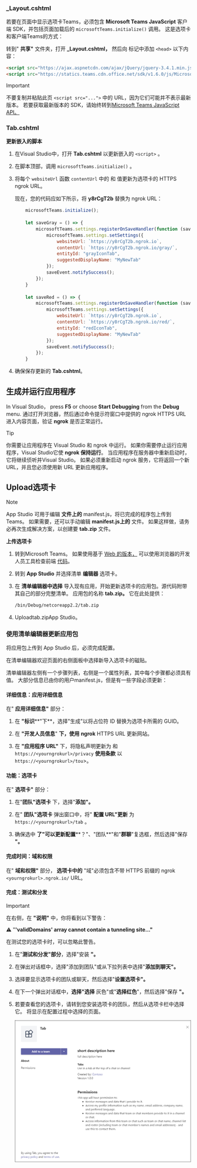 ### <a name="_layoutcshtml"></a>_Layout.cshtml

若要在页面中显示选项卡Teams，必须包含 **Microsoft Teams JavaScript** 客户端 SDK，并包括页面加载后的 `microsoftTeams.initialize()` 调用。 这是选项卡和客户端Teams的方式：

转到" **共享"** 文件夹，打开 **_Layout.cshtml，** 然后向 标记中添加 `<head>` 以下内容：

```html
<script src="https://ajax.aspnetcdn.com/ajax/jQuery/jquery-3.4.1.min.js"></script>
<script src="https://statics.teams.cdn.office.net/sdk/v1.6.0/js/MicrosoftTeams.min.js"></script>
```

>[!IMPORTANT]
> 不要复制并粘贴此页 `<script src="...">` 中的 URL，因为它们可能并不表示最新版本。 若要获取最新版本的 SDK，请始终转到[Microsoft Teams JavaScript API。](https://www.npmjs.com/package/@microsoft/teams-js)

### <a name="tabcshtml"></a>Tab.cshtml

**更新嵌入的脚本**

1. 在Visual Studio中，打开 **Tab.cshtml** 以更新嵌入的 `<script>` 。

1. 在脚本顶部，调用 `microsoftTeams.initialize()` 。

1. 将每个 `websiteUrl` 函数 `contentUrl` 中的 和 值更新为选项卡的 HTTPS ngrok URL。

    现在，您的代码应如下所示，将 **y8rCgT2b** 替换为 ngrok URL：

    ```javascript
        microsoftTeams.initialize();
    
        let saveGray = () => {
            microsoftTeams.settings.registerOnSaveHandler(function (saveEvent) {
                microsoftTeams.settings.setSettings({
                    websiteUrl: `https://y8rCgT2b.ngrok.io`,
                    contentUrl: `https://y8rCgT2b.ngrok.io/gray/`,
                    entityId: "grayIconTab",
                    suggestedDisplayName: "MyNewTab"
                });
                saveEvent.notifySuccess();
            });
        }

        let saveRed = () => {
            microsoftTeams.settings.registerOnSaveHandler(function (saveEvent) {
                microsoftTeams.settings.setSettings({
                    websiteUrl: `https://y8rCgT2b.ngrok.io`,
                    contentUrl: `https://y8rCgT2b.ngrok.io/red/`,
                    entityId: "redIconTab",
                    suggestedDisplayName: "MyNewTab"
                });
                saveEvent.notifySuccess();
            });
        }
    ```

1. 确保保存更新的 **Tab.cshtml**。

## <a name="build-and-run-your-application"></a>生成并运行应用程序

In Visual Studio， press **F5** or choose **Start Debugging** from the **Debug** menu. 通过打开浏览器，然后通过命令提示符窗口中提供的 ngrok HTTPS URL 进入内容页面，验证 **ngrok** 是否正常运行。

> [!TIP]
> 你需要让应用程序在 Visual Studio 和 ngrok 中运行。 如果你需要停止运行应用程序，Visual Studio它使 **ngrok 保持运行**。 当应用程序在服务器中重新启动时，它将继续侦听并Visual Studio。 如果必须重新启动 ngrok 服务，它将返回一个新 URL，并且您必须使用新 URL 更新应用程序。

## <a name="upload-your-tab"></a>Upload选项卡

>[!Note]
> App Studio 可用于编辑 **文件上的** manifest.js，将已完成的程序包上传到Teams。 如果需要，还可以手动编辑 **manifest.js上的** 文件。 如果这样做，请务必再次生成解决方案，以创建要 **tab.zip** 文件。

**上传选项卡**

1. 转到Microsoft Teams。 如果使用基于 [Web 的版本，](https://teams.microsoft.com) 可以使用浏览器的开发人员工具检查前端 [代码](~/tabs/how-to/developer-tools.md)。

1. 转到 **App Studio** 并选择清单 **编辑器** 选项卡。

1. 在 **清单编辑器中选择** 导入现有应用，开始更新选项卡的应用包。源代码附带其自己的部分完整清单。 应用包的名称 **tab.zip。** 它在此处提供：

    ```bash
    /bin/Debug/netcoreapp2.2/tab.zip
    ```

1. Uploadtab.zipApp  Studio。

### <a name="update-your-app-package-with-manifest-editor"></a>使用清单编辑器更新应用包

将应用包上传到 App Studio 后，必须完成配置。

在清单编辑器欢迎页面的右侧面板中选择新导入选项卡的磁贴。

清单编辑器左侧有一个步骤列表，右侧是一个属性列表，其中每个步骤都必须具有值。 大部分信息已由你的用户manifest.js，但是有一些字段必须更新：

#### <a name="details-app-details"></a>详细信息：应用详细信息

在" **应用详细信息"** 部分：

1. 在 **"标识****"下**，选择"生成"以将占位符 ID 替换为选项卡所需的 GUID。

1. 在 **"开发人员信息**" **下，使用** **ngrok** HTTPS URL 更新网站。

1. 在 **"应用程序 URL"** 下，将隐私声明更新为 和 `https://<yourngrokurl>/privacy` **使用条款** 以 `https://<yourngrokurl>/tou`>。

#### <a name="capabilities-tabs"></a>功能：选项卡

在" **选项卡"** 部分：

1. 在"**团队"选项卡** 下，选择"**添加"。**

1. 在" **团队"选项卡** 弹出窗口中，将" **配置 URL"更新** 为 `https://<yourngrokurl>/tab` 。

1. 确保选中 **了"可以更新配置****？"、"团队**"和"**群聊**"复选框，然后选择"保存 **"。**

#### <a name="finish-domains-and-permissions"></a>完成时间：域和权限

在" **域和权限"** 部分， **选项卡中的** "域"必须包含不带 HTTPS 前缀的 ngrok `<yourngrokurl>.ngrok.io/` URL。

#### <a name="finish-test-and-distribute"></a>完成：测试和分发

>[!IMPORTANT]
> 在右侧，在 **"说明"** 中，你将看到以下警告：
>
> &#9888; "**'validDomains' array cannot contain a tunneling site..."**
>
> 在测试您的选项卡时，可以忽略此警告。

1. 在"**测试和分发"部分**，选择"安装 **"。**

1. 在弹出对话框中，选择"添加到团队"或从下拉列表中选择"**添加到聊天"。**

1. 选择要显示选项卡的团队或聊天，然后选择"**设置选项卡"。**

1. 在下一个弹出对话框中，**选择"选择** 灰色"或"**选择红色**"，然后选择"保存 **"。**

1. 若要查看您的选项卡，请转到您安装选项卡的团队，然后从选项卡栏中选择它。 将显示在配置过程中选择的页面。

    ![频道选项卡 ASPNETMVC 已上载](../../assets/images/tab-images/channeltabaspnetmvcuploaded.png)

